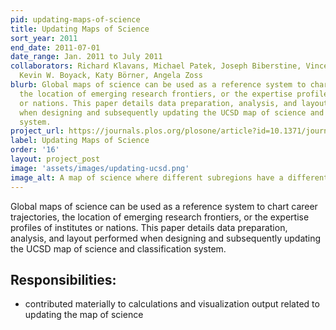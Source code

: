 ```yaml
---
pid: updating-maps-of-science
title: Updating Maps of Science
sort_year: 2011
end_date: 2011-07-01
date_range: Jan. 2011 to July 2011
collaborators: Richard Klavans, Michael Patek, Joseph Biberstine, Vincent Larivière,
  Kevin W. Boyack, Katy Börner, Angela Zoss
blurb: Global maps of science can be used as a reference system to chart career trajectories,
  the location of emerging research frontiers, or the expertise profiles of institutes
  or nations. This paper details data preparation, analysis, and layout performed
  when designing and subsequently updating the UCSD map of science and classification
  system.
project_url: https://journals.plos.org/plosone/article?id=10.1371/journal.pone.0039464
label: Updating Maps of Science
order: '16'
layout: project_post
image: 'assets/images/updating-ucsd.png'
image_alt: A map of science where different subregions have a different color that is used for both nodes and links.
---
```

Global maps of science can be used as a reference system to chart career trajectories,
  the location of emerging research frontiers, or the expertise profiles of institutes
  or nations. This paper details data preparation, analysis, and layout performed
  when designing and subsequently updating the UCSD map of science and classification
  system.

## Responsibilities: 

* contributed materially to calculations and visualization
  output related to updating the map of science